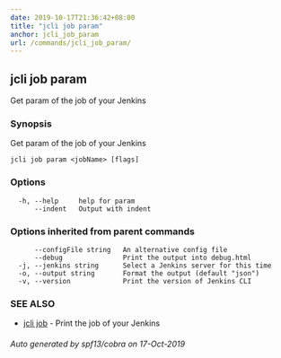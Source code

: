 ```yaml
---
date: 2019-10-17T21:36:42+08:00
title: "jcli job param"
anchor: jcli_job_param
url: /commands/jcli_job_param/
---
```

## jcli job param

Get param of the job of your Jenkins

### Synopsis

Get param of the job of your Jenkins

```
jcli job param <jobName> [flags]
```

### Options

```
  -h, --help     help for param
      --indent   Output with indent
```

### Options inherited from parent commands

```
      --configFile string   An alternative config file
      --debug               Print the output into debug.html
  -j, --jenkins string      Select a Jenkins server for this time
  -o, --output string       Format the output (default "json")
  -v, --version             Print the version of Jenkins CLI
```

### SEE ALSO

* [jcli job](/commands/jcli_job/)	 - Print the job of your Jenkins

###### Auto generated by spf13/cobra on 17-Oct-2019
